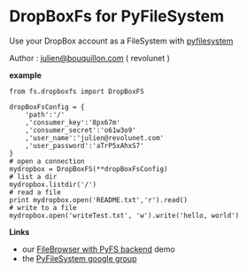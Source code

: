 DropBoxFs for PyFileSystem
===

Use your DropBox account as a FileSystem with [pyfilesystem][1]

Author : [julien@bouquillon.com][2] ( revolunet )

**example**

    from fs.dropboxfs import DropBoxFS
        
    dropBoxFsConfig = {
        'path':'/'
        ,'consumer_key':'8px67m'
        ,'consumer_secret':'o61w3o9'
        ,'user_name':'julien@revolunet.com'
        ,'user_password':'aTrP5xAhxS7'
    }
    # open a connection
    mydropbox = DropBoxFS(**dropBoxFsConfig)
    # list a dir
    mydropbox.listdir('/')
    # read a file
    print mydropbox.open('README.txt','r').read()
    # write to a file
    mydropbox.open('writeTest.txt', 'w').write('hello, world')



**Links**

 * our [FileBrowser with PyFS backend][3] demo
 * the [PyFileSystem google group][4]

  [1]: http://code.google.com/p/pyfilesystem/
  [2]: mailto:julien@bouquillon.com
  [3]: filebrowser.demo.revolunet.com
  [4]: http://groups.google.com/group/pyfilesystem-discussion/topics


